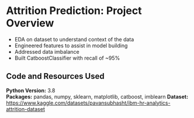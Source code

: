 # Attrition Prediction: Project Overview 
* EDA on dataset to understand context of the data
* Engineered features to assist in model building
* Addressed data imbalance
* Built CatboostClassifier with recall of ~95%

## Code and Resources Used 
**Python Version:** 3.8  
**Packages:** pandas, numpy, sklearn, matplotlib, catboost, imblearn 
**Dataset:**  https://www.kaggle.com/datasets/pavansubhasht/ibm-hr-analytics-attrition-dataset
